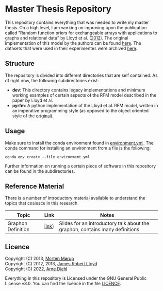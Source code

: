 # Master Thesis Repository
This repository contains everything that was needed to write my master thesis. On a high level, I am working on improving upon the publication called "Random function priors for exchangeable arrays with applications to graphs and relational data" by Lloyd et al. ([2012](https://proceedings.nips.cc/paper/2012/hash/df6c9756b2334cc5008c115486124bfe-Abstract.html)). The original implementation of this model by the authors can be found [here](https://github.com/adiehl96/BasicRFM). The datasets that were used in their experimentes were archived [here](https://github.com/adiehl96/Network-Science-Datasets).

## Structure
The repository is divided into different directories that are self contained. As of right now, the following subdirectories exist:
* **dev**: This directory contains legacy implementations and minimum working examples of certain aspects of the RFM model described in the paper by Lloyd et al.
* **pyrfm**: A python implementation of the Lloyd et al. RFM model, written in an imperative programming style (as opposed to the object oriented style of the [original](https://github.com/adiehl96/BasicRFM)).

## Usage

Make sure to install the conda environment found in [environment.yml](./environment.yml). The conda command for installing an environment from a file is the following:
```
conda env create --file environment.yml
```
Further information on running a certain piece of software in this repository can be found in the subdirectories.

## Reference Material
There is a number of introductory material available to understand the topics that coalesce in this research.

|Topic|Link|Notes|
|---|---|---|
|Graphon Definition|[link](https://nkeriven.github.io/files/tuto_graphon.pdf))|Slides for an introductory talk about the graphon, contains many definitions|

## Licence
Copyright (C) 2013, [Morten Mørup](http://www.mortenmorup.dk/)<br>
Copyright (C) 2012, 2013, [James Robert Lloyd](https://github.com/jamesrobertlloyd)<br>
Copyright (C) 2022, [Arne Diehl](https://github.com/adiehl96)


Everything in this repository is Licensed under the GNU General Public License v3.0. You can find the licence in the file [LICENCE](./LICENSE).
